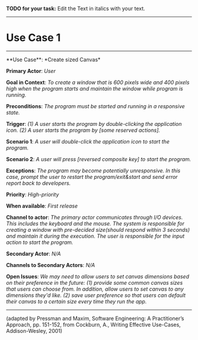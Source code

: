 **TODO for your task:** Edit the Text in italics with your text.

<hr>

# Use Case 1

<hr>
**Use Case**: *Create sized Canvas*

**Primary Actor**: *User*

**Goal in Context**: *To create a window that is 600 pixels wide and 400 pixels high when the program starts and maintain the window while program is running.*

**Preconditions**: *The program must be started and running in a responsive state.*

**Trigger**: *(1) A  user starts the program by double-clicking the application icon. (2) A  user starts the program by [some reserved actions].*
  
**Scenario 1**: *A user will double-click the application icon to start the program.*

**Scenario 2**: *A user will press [reversed composite key] to start the program.*
 
**Exceptions**: *The program may become potentially unresponsive. In this case, prompt the user to restart the program/exit&start and send error report back to developers.*

**Priority**: *High-priority*

**When available**: *First release*

**Channel to actor**: *The primary actor communicates through I/O devices. This includes the keyboard and the mouse. The system is responsible for creating a window with pre-decided size(should respond within 3 seconds) and maintain it during the execution. The user is responsible for the  input action to start the program.*

**Secondary Actor**: *N/A*

**Channels to Secondary Actors**: *N/A*

**Open Issues**: *We may need to allow users to set canvas dimensions based on their preference in the future: (1) provide some common canvas sizes that users can choose from. In addition, allow users to set canvas to any dimensions they'd like. (2) save user preference so that users can default their canvas to a certain size every time they run the app.*

<hr>



(adapted by Pressman and Maxim, Software Engineering: A Practitioner’s Approach, pp. 151-152, from Cockburn,
A., Writing Effective Use-Cases, Addison-Wesley, 2001)

